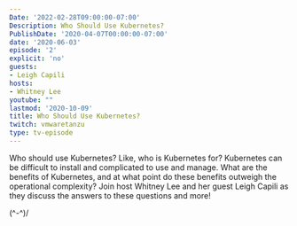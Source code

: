 ```yaml
---
Date: '2022-02-28T09:00:00-07:00'
Description: Who Should Use Kubernetes?
PublishDate: '2020-04-07T00:00:00-07:00'
date: '2020-06-03'
episode: '2'
explicit: 'no'
guests:
- Leigh Capili
hosts:
- Whitney Lee
youtube: ""
lastmod: '2020-10-09'
title: Who Should Use Kubernetes?
twitch: vmwaretanzu
type: tv-episode
---
```


Who should use Kubernetes?  Like, who is Kubernetes for?  Kubernetes can be difficult to 
install and complicated to use and manage.  What are the benefits of Kubernetes, and at what 
point do these benefits outweigh the operational complexity?  Join host Whitney Lee and her 
guest Leigh Capili as they discuss the answers to these questions and more! 

\(^-^)/
